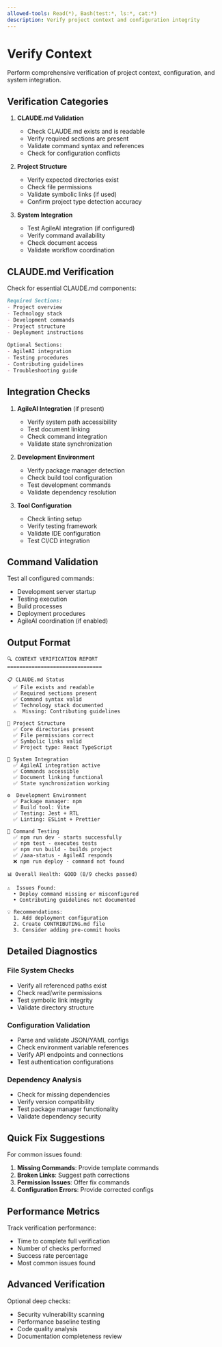 ```yaml
---
allowed-tools: Read(*), Bash(test:*, ls:*, cat:*)
description: Verify project context and configuration integrity
---
```


# Verify Context

Perform comprehensive verification of project context, configuration, and system integration.

## Verification Categories

1. **CLAUDE.md Validation**
   - Check CLAUDE.md exists and is readable
   - Verify required sections are present
   - Validate command syntax and references
   - Check for configuration conflicts

2. **Project Structure**
   - Verify expected directories exist
   - Check file permissions
   - Validate symbolic links (if used)
   - Confirm project type detection accuracy

3. **System Integration**
   - Test AgileAI integration (if configured)
   - Verify command availability
   - Check document access
   - Validate workflow coordination

## CLAUDE.md Verification

Check for essential CLAUDE.md components:
```markdown
Required Sections:
- Project overview
- Technology stack
- Development commands
- Project structure
- Deployment instructions

Optional Sections:
- AgileAI integration
- Testing procedures
- Contributing guidelines
- Troubleshooting guide
```

## Integration Checks

1. **AgileAI Integration** (if present)
   - Verify system path accessibility
   - Test document linking
   - Check command integration
   - Validate state synchronization

2. **Development Environment**
   - Verify package manager detection
   - Check build tool configuration
   - Test development commands
   - Validate dependency resolution

3. **Tool Configuration**
   - Check linting setup
   - Verify testing framework
   - Validate IDE configuration
   - Test CI/CD integration

## Command Validation

Test all configured commands:
- Development server startup
- Testing execution
- Build processes
- Deployment procedures
- AgileAI coordination (if enabled)

## Output Format

```
🔍 CONTEXT VERIFICATION REPORT
===============================

📋 CLAUDE.md Status
  ✅ File exists and readable
  ✅ Required sections present
  ✅ Command syntax valid
  ✅ Technology stack documented
  ⚠️  Missing: Contributing guidelines

📁 Project Structure
  ✅ Core directories present
  ✅ File permissions correct
  ✅ Symbolic links valid
  ✅ Project type: React TypeScript

🔗 System Integration
  ✅ AgileAI integration active
  ✅ Commands accessible
  ✅ Document linking functional
  ✅ State synchronization working

⚙️  Development Environment
  ✅ Package manager: npm
  ✅ Build tool: Vite
  ✅ Testing: Jest + RTL
  ✅ Linting: ESLint + Prettier

🧪 Command Testing
  ✅ npm run dev - starts successfully
  ✅ npm test - executes tests
  ✅ npm run build - builds project
  ✅ /aaa-status - AgileAI responds
  ❌ npm run deploy - command not found

📊 Overall Health: GOOD (8/9 checks passed)

⚠️  Issues Found:
  • Deploy command missing or misconfigured
  • Contributing guidelines not documented

💡 Recommendations:
  1. Add deployment configuration
  2. Create CONTRIBUTING.md file
  3. Consider adding pre-commit hooks
```

## Detailed Diagnostics

### File System Checks
- Verify all referenced paths exist
- Check read/write permissions
- Test symbolic link integrity
- Validate directory structure

### Configuration Validation
- Parse and validate JSON/YAML configs
- Check environment variable references
- Verify API endpoints and connections
- Test authentication configurations

### Dependency Analysis
- Check for missing dependencies
- Verify version compatibility
- Test package manager functionality
- Validate dependency security

## Quick Fix Suggestions

For common issues found:
1. **Missing Commands**: Provide template commands
2. **Broken Links**: Suggest path corrections
3. **Permission Issues**: Offer fix commands
4. **Configuration Errors**: Provide corrected configs

## Performance Metrics

Track verification performance:
- Time to complete full verification
- Number of checks performed
- Success rate percentage
- Most common issues found

## Advanced Verification

Optional deep checks:
- Security vulnerability scanning
- Performance baseline testing
- Code quality analysis
- Documentation completeness review